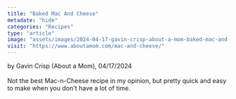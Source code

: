 ```yaml
---
title: "Baked Mac And Cheese"
metadate: "hide"
categories: "Recipes"
type: "article"
image: "assets/images/2024-04-17-gavin-crisp-about-a-mom-baked-mac-and-cheese.JPG"
visit: "https://www.aboutamom.com/mac-and-cheese/"
---
```

by Gavin Crisp (About a Mom), 04/17/2024 \
\
Not the best Mac-n-Cheese recipe in my opinion, but pretty quick and easy to make when you don't have a lot of time.

